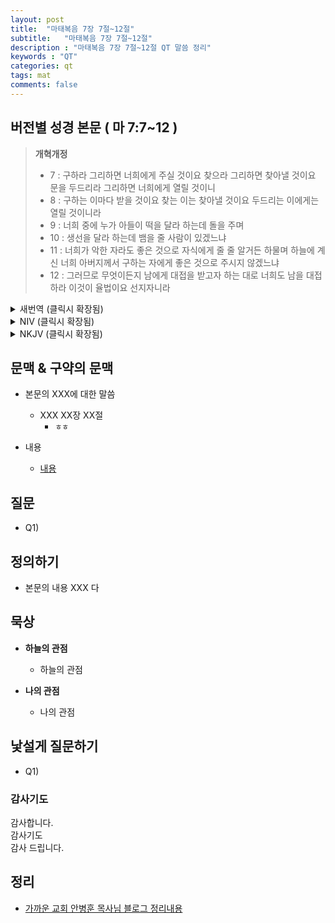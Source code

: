 ```yaml
---
layout: post
title:  "마태복음 7장 7절~12절"
subtitle:   "마태복음 7장 7절~12절"
description : "마태복음 7장 7절~12절 QT 말씀 정리"
keywords : "QT"
categories: qt
tags: mat
comments: false
---
```


## 버전별 성경 본문 ( 마 7:7~12 )

> **개혁개정**
>* 7 : 구하라 그리하면 너희에게 주실 것이요 찾으라 그리하면 찾아낼 것이요 문을 두드리라 그리하면 너희에게 열릴 것이니
>* 8 : 구하는 이마다 받을 것이요 찾는 이는 찾아낼 것이요 두드리는 이에게는 열릴 것이니라
>* 9 : 너희 중에 누가 아들이 떡을 달라 하는데 돌을 주며
>* 10 : 생선을 달라 하는데 뱀을 줄 사람이 있겠느냐
>* 11 : 너희가 악한 자라도 좋은 것으로 자식에게 줄 줄 알거든 하물며 하늘에 계신 너희 아버지께서 구하는 자에게 좋은 것으로 주시지 않겠느냐
>* 12 : 그러므로 무엇이든지 남에게 대접을 받고자 하는 대로 너희도 남을 대접하라 이것이 율법이요 선지자니라

<details>
<summary> 새번역 (클릭시 확장됨)</summary>
<div markdown="1">

>* 7 : "구하여라, 그리하면 하나님께서 너희에게 주실 것이다. 찾아라, 그리하면 너희가 찾을 것이다. 문을 두드려라, 그리하면 하나님께서 너희에게 열어 주실 것이다.
>* 8 : 구하는 사람마다 얻을 것이요, 찾는 사람마다 찾을 것이요, 문을 두드리는 사람에게 열어 주실 것이다.
>* 9 : 너희 가운데서 아들이 빵을 달라고 하는데 돌을 줄 사람이 어디에 있으며,
>* 10 : 생선을 달라고 하는데 뱀을 줄 사람이 어디에 있겠느냐?
>* 11 : 너희가 악해도 너희 자녀에게 좋은 것을 줄 줄 알거든, 하물며 하늘에 계신 너희 아버지께서, 구하는 사람에게 좋은 것을 주지 아니하시겠느냐?"
>* 12 : "그러므로 너희는 무엇이든지, 남에게 대접을 받고자 하는 대로, 너희도 남을 대접하여라. 이것이 율법과 예언서의 본뜻이다."
</div>
</details>

<details>
<summary> NIV (클릭시 확장됨)</summary>
<div markdown="1">

>* 7 : “Ask and it will be given to you; seek and you will find; knock and the door will be opened to you.
>* 8 : For everyone who asks receives; the one who seeks finds; and to the one who knocks, the door will be opened.
>* 9 : “Which of you, if your son asks for bread, will give him a stone?
>* 10 : Or if he asks for a fish, will give him a snake?
>* 11 : If you, then, though you are evil, know how to give good gifts to your children, how much more will your Father in heaven give good gifts to those who ask him!
>* 12 : So in everything, do to others what you would have them do to you, for this sums up the Law and the Prophets.
</div>
</details>

<details>
<summary> NKJV (클릭시 확장됨)</summary>
<div markdown="1">

>* 7 : “Ask, and it will be given to you; seek, and you will find; knock, and it will be opened to you.
>* 8 : For everyone who asks receives, and he who seeks finds, and to him who knocks it will be opened.
>* 9 : Or what man is there among you who, if his son asks for bread, will give him a stone?
>* 10 : Or if he asks for a fish, will he give him a serpent?
>* 11 : If you then, being evil, know how to give good gifts to your children, how much more will your Father who is in heaven give good things to those who ask Him!
>* 12 : Therefore, whatever you want men to do to you, do also to them, for this is the Law and the Prophets.
</div>
</details>

## 문맥 & 구약의 문맥 

* 본문의 XXX에 대한 말씀
    - XXX XX장 XX절
        * `ㅎㅎ` 

* 내용 
    - [내용](링크) 

## 질문

* Q1) 

## 정의하기

* 본문의 내용 XXX 다

## 묵상

* **하늘의 관점**  
    - 하늘의 관점
  
* **나의 관점**
    - 나의 관점

## 낯설게 질문하기

* Q1) 

### 감사기도

감사합니다.  
감사기도  
감사 드립니다.  

## 정리
* [가까운 교회 안병훈 목사님 블로그 정리내용](https://blog.naver.com/tolerance2018)


